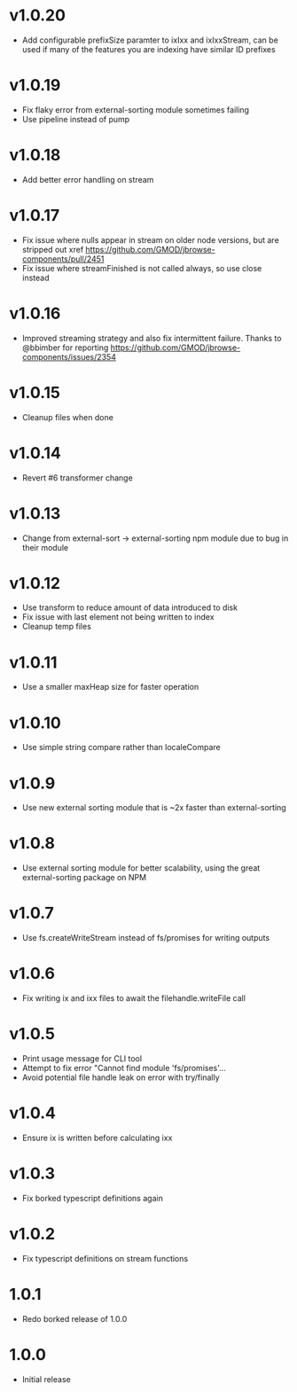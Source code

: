 # v1.0.20

- Add configurable prefixSize paramter to ixIxx and ixIxxStream, can be used if
  many of the features you are indexing have similar ID prefixes

# v1.0.19

- Fix flaky error from external-sorting module sometimes failing
- Use pipeline instead of pump

# v1.0.18

- Add better error handling on stream

# v1.0.17

- Fix issue where nulls appear in stream on older node versions, but are
  stripped out xref https://github.com/GMOD/jbrowse-components/pull/2451
- Fix issue where streamFinished is not called always, so use close instead

# v1.0.16

- Improved streaming strategy and also fix intermittent failure. Thanks to
  @bbimber for reporting https://github.com/GMOD/jbrowse-components/issues/2354

# v1.0.15

- Cleanup files when done

# v1.0.14

- Revert #6 transformer change

# v1.0.13

- Change from external-sort -> external-sorting npm module due to bug in their module

# v1.0.12

- Use transform to reduce amount of data introduced to disk
- Fix issue with last element not being written to index
- Cleanup temp files

# v1.0.11

- Use a smaller maxHeap size for faster operation

# v1.0.10

- Use simple string compare rather than localeCompare

# v1.0.9

- Use new external sorting module that is ~2x faster than external-sorting

# v1.0.8

- Use external sorting module for better scalability, using the great external-sorting package on NPM

# v1.0.7

- Use fs.createWriteStream instead of fs/promises for writing outputs

# v1.0.6

- Fix writing ix and ixx files to await the filehandle.writeFile call

# v1.0.5

- Print usage message for CLI tool
- Attempt to fix error "Cannot find module 'fs/promises'...
- Avoid potential file handle leak on error with try/finally

# v1.0.4

- Ensure ix is written before calculating ixx

# v1.0.3

- Fix borked typescript definitions again

# v1.0.2

- Fix typescript definitions on stream functions

# 1.0.1

- Redo borked release of 1.0.0

# 1.0.0

- Initial release

